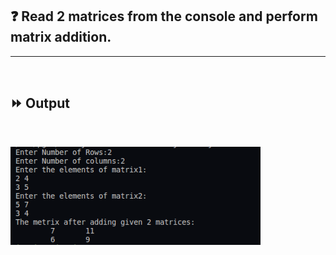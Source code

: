 ## :question: Read 2 matrices from the console and perform matrix addition.
___
<br>

## :fast_forward: Output

<br>

<img src="Output/co1pg2op1.png" width="400"></img><br>